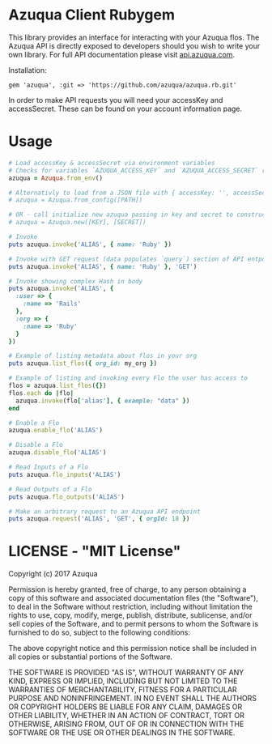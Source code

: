 # Azuqua Client Rubygem

This library provides an interface for interacting with your Azuqua flos.
The Azuqua API is directly exposed to developers should you wish to write your own library.
For full API documentation please visit <a href="https://api.azuqua.com">api.azuqua.com</a>.

Installation:
```
gem 'azuqua', :git => 'https://github.com/azuqua/azuqua.rb.git'
```

In order to make API requests you will need your accessKey and accessSecret.
These can be found on your account information page. 

# Usage

```ruby
# Load accessKey & accessSecret via environment variables
# Checks for variables `AZUQUA_ACCESS_KEY` and `AZUQUA_ACCESS_SECRET` respectivly
azuqua = Azuqua.from_env()

# Alternativly to load from a JSON file with { accessKey: '', accessSecret: '' }
# azuqua = Azuqua.from_config([PATH])

# OR - call initialize new azuqua passing in key and secret to constructor
# azuqua = Azuqua.new([KEY], [SECRET])

# Invoke 
puts azuqua.invoke('ALIAS', { name: 'Ruby' })

# Invoke with GET request (data populates `query`) section of API entpoint Flo
puts azuqua.invoke('ALIAS', { name: 'Ruby' }, 'GET')

# Invoke showing complex Hash in body
puts azuqua.invoke('ALIAS', {
  :user => {
    :name => 'Rails'
  },
  :org => {
    :name => 'Ruby'
  }
})

# Example of listing metadata about flos in your org
puts azuqua.list_flos({ org_id: my_org })

# Example of listing and invoking every Flo the user has access to
flos = azuqua.list_flos({})
flos.each do |flo|
  azuqua.invoke(flo['alias'], { example: "data" })
end

# Enable a Flo
azuqua.enable_flo('ALIAS')

# Disable a Flo
azuqua.disable_flo('ALIAS')

# Read Inputs of a Flo
puts azuqua.flo_inputs('ALIAS')

# Read Outputs of a Flo
puts azuqua.flo_outputs('ALIAS')

# Make an arbitrary request to an Azuqua API endpoint
puts azuqua.request('ALIAS', 'GET', { orgId: 18 })
```

# LICENSE - "MIT License"
Copyright (c) 2017 Azuqua

Permission is hereby granted, free of charge, to any person obtaining a copy
of this software and associated documentation files (the "Software"), to deal
in the Software without restriction, including without limitation the rights
to use, copy, modify, merge, publish, distribute, sublicense, and/or sell
copies of the Software, and to permit persons to whom the Software is
furnished to do so, subject to the following conditions:

The above copyright notice and this permission notice shall be included in
all copies or substantial portions of the Software.

THE SOFTWARE IS PROVIDED "AS IS", WITHOUT WARRANTY OF ANY KIND, EXPRESS OR
IMPLIED, INCLUDING BUT NOT LIMITED TO THE WARRANTIES OF MERCHANTABILITY,
FITNESS FOR A PARTICULAR PURPOSE AND NONINFRINGEMENT. IN NO EVENT SHALL THE
AUTHORS OR COPYRIGHT HOLDERS BE LIABLE FOR ANY CLAIM, DAMAGES OR OTHER
LIABILITY, WHETHER IN AN ACTION OF CONTRACT, TORT OR OTHERWISE, ARISING FROM,
OUT OF OR IN CONNECTION WITH THE SOFTWARE OR THE USE OR OTHER DEALINGS IN
THE SOFTWARE.
